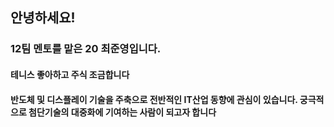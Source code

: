 ## 안녕하세요!
### 12팀 멘토를 맡은 20 최준영입니다.
#### 테니스 좋아하고 주식 조금합니다
#### 반도체 및 디스플레이 기술을 주축으로 전반적인 IT산업 동향에 관심이 있습니다. 궁극적으로 첨단기술의 대중화에 기여하는 사람이 되고자 합니다
